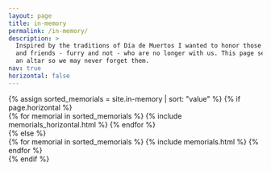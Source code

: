 ```yaml
---
layout: page
title: in-memory
permalink: /in-memory/
description: >
  Inspired by the traditions of Día de Muertos I wanted to honor those family
  and friends - furry and not - who are no longer with us. This page serves as
  an altar so we may never forget them.
nav: true
horizontal: false
---
```


<div class="projects">
  <!-- Display projects without categories -->
    {% assign sorted_memorials = site.in-memory | sort: "value" %}
    <!-- Generate cards for each project -->
    {% if page.horizontal %}
      <div class="container">
        <div class="row row-cols-2">
        {% for memorial in sorted_memorials %}
          {% include memorials_horizontal.html %}
        {% endfor %}
        </div>
      </div>
    {% else %}
      <div class="grid">
        {% for memorial in sorted_memorials %}
          {% include memorials.html %}
        {% endfor %}
      </div>
    {% endif %}

</div>

